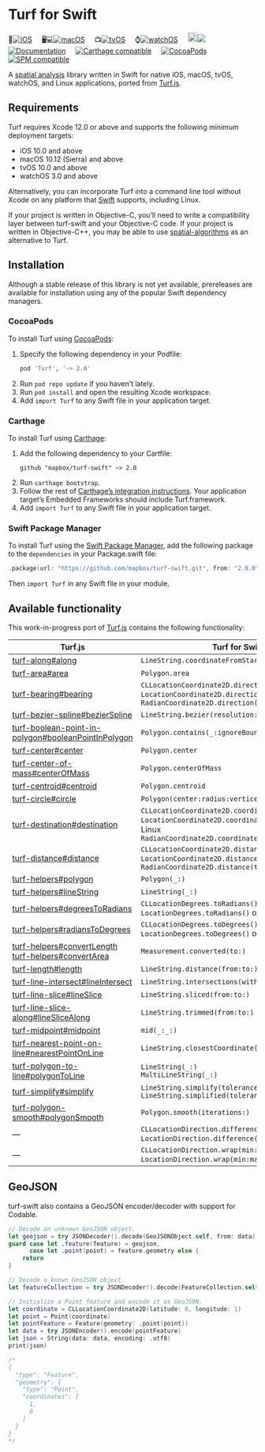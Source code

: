 # Turf for Swift

📱[![iOS](https://app.bitrise.io/app/49f5bcca71bf6c8d/status.svg?token=SzGBTkEtxsbuAnbcF9MTog&branch=main)](https://www.bitrise.io/app/49f5bcca71bf6c8d) &nbsp;&nbsp;&nbsp;
🖥💻[![macOS](https://app.bitrise.io/app/b72273651db53613/status.svg?token=ODv2UnyAHoOxV8APATEBFw&branch=main)](https://www.bitrise.io/app/b72273651db53613) &nbsp;&nbsp;&nbsp;
📺[![tvOS](https://app.bitrise.io/app/0b037542c2395ffb/status.svg?token=yOtMqbu-5bj8grB1Jmoefg)](https://www.bitrise.io/app/0b037542c2395ffb) &nbsp;&nbsp;&nbsp;
⌚️[![watchOS](https://app.bitrise.io/app/0d4d611f02295183/status.svg?token=NiLB_E_0IvYYqV4Mj973TQ)](https://www.bitrise.io/app/0d4d611f02295183) &nbsp;&nbsp;&nbsp;
<img src="https://upload.wikimedia.org/wikipedia/commons/3/3c/TuxFlat.svg" width="20" alt="Linux">[![](https://api.travis-ci.com/mapbox/turf-swift.svg?branch=main)](https://travis-ci.com/mapbox/turf-swift) &nbsp;&nbsp;&nbsp;
[![Documentation](https://mapbox.github.io/turf-swift/2.0.0/badge.svg)](https://mapbox.github.io/turf-swift/) &nbsp;&nbsp;&nbsp;
[![Carthage compatible](https://img.shields.io/badge/Carthage-compatible-4BC51D.svg?style=flat)](https://github.com/Carthage/Carthage) &nbsp;&nbsp;&nbsp;
[![CocoaPods](https://img.shields.io/cocoapods/v/Turf.svg)](https://cocoapods.org/pods/Turf/) &nbsp;&nbsp;&nbsp;
[![SPM compatible](https://img.shields.io/badge/SPM-compatible-4BC51D.svg?style=flat)](https://swift.org/package-manager/) &nbsp;&nbsp;&nbsp;

A [spatial analysis](http://en.wikipedia.org/wiki/Spatial_analysis) library written in Swift for native iOS, macOS, tvOS, watchOS, and Linux applications, ported from [Turf.js](https://github.com/Turfjs/turf/).

## Requirements

Turf requires Xcode 12.0 or above and supports the following minimum deployment targets:

* iOS 10.0 and above
* macOS 10.12 (Sierra) and above
* tvOS 10.0 and above
* watchOS 3.0 and above

Alternatively, you can incorporate Turf into a command line tool without Xcode on any platform that [Swift](https://swift.org/download/) supports, including Linux.

If your project is written in Objective-C, you’ll need to write a compatibility layer between turf-swift and your Objective-C code. If your project is written in Objective-C++, you may be able to use [spatial-algorithms](https://github.com/mapbox/spatial-algorithms/) as an alternative to Turf.

## Installation

Although a stable release of this library is not yet available, prereleases are available for installation using any of the popular Swift dependency managers.

### CocoaPods

To install Turf using [CocoaPods](https://cocoapods.org/):

1. Specify the following dependency in your Podfile:
   ```rb
   pod 'Turf', '~> 2.0'
   ```
1. Run `pod repo update` if you haven’t lately.
1. Run `pod install` and open the resulting Xcode workspace.
1. Add `import Turf` to any Swift file in your application target.

### Carthage

To install Turf using [Carthage](https://github.com/Carthage/Carthage/):

1. Add the following dependency to your Cartfile:
   ```
   github "mapbox/turf-swift" ~> 2.0
   ```
1. Run `carthage bootstrap`.
1. Follow the rest of [Carthage’s integration instructions](https://github.com/Carthage/Carthage#adding-frameworks-to-an-application). Your application target’s Embedded Frameworks should include Turf.framework.
1. Add `import Turf` to any Swift file in your application target.

### Swift Package Manager

To install Turf using the [Swift Package Manager](https://swift.org/package-manager/), add the following package to the `dependencies` in your Package.swift file:

```swift
.package(url: "https://github.com/mapbox/turf-swift.git", from: "2.0.0")
```

Then `import Turf` in any Swift file in your module.


## Available functionality

This work-in-progress port of [Turf.js](https://github.com/Turfjs/turf/) contains the following functionality:

Turf.js | Turf for Swift
----|----
[turf-along#along](https://turfjs.org/docs/#along) | `LineString.coordinateFromStart(distance:)`
[turf-area#area](https://turfjs.org/docs/#area) | `Polygon.area`
[turf-bearing#bearing](https://turfjs.org/docs/#bearing) | `CLLocationCoordinate2D.direction(to:)`<br>`LocationCoordinate2D.direction(to:)` on Linux<br>`RadianCoordinate2D.direction(to:)`
[turf-bezier-spline#bezierSpline](https://turfjs.org/docs/#bezierSpline) | `LineString.bezier(resolution:sharpness:)`
[turf-boolean-point-in-polygon#booleanPointInPolygon](https://turfjs.org/docs/#booleanPointInPolygon) | `Polygon.contains(_:ignoreBoundary:)`
[turf-center#center](https://turfjs.org/docs/#center) | `Polygon.center`
[turf-center-of-mass#centerOfMass](https://turfjs.org/docs/#centerOfMass) | `Polygon.centerOfMass`
[turf-centroid#centroid](https://turfjs.org/docs/#centroid) | `Polygon.centroid`
[turf-circle#circle](https://turfjs.org/docs/#circle) | `Polygon(center:radius:vertices:)` |
[turf-destination#destination](https://turfjs.org/docs/#destination) | `CLLocationCoordinate2D.coordinate(at:facing:)`<br>`LocationCoordinate2D.coordinate(at:facing:)` on Linux<br>`RadianCoordinate2D.coordinate(at:facing:)`
[turf-distance#distance](https://turfjs.org/docs/#distance) | `CLLocationCoordinate2D.distance(to:)`<br>`LocationCoordinate2D.distance(to:)` on Linux<br>`RadianCoordinate2D.distance(to:)`
[turf-helpers#polygon](https://turfjs.org/docs/#polygon) | `Polygon(_:)`
[turf-helpers#lineString](https://turfjs.org/docs/#lineString) | `LineString(_:)`
[turf-helpers#degreesToRadians](https://turfjs.org/docs/#degreesToRadians) | `CLLocationDegrees.toRadians()`<br>`LocationDegrees.toRadians()` on Linux
[turf-helpers#radiansToDegrees](https://turfjs.org/docs/#radiansToDegrees) | `CLLocationDegrees.toDegrees()`<br>`LocationDegrees.toDegrees()` on Linux
[turf-helpers#convertLength](https://turfjs.org/docs/#convertLength)<br>[turf-helpers#convertArea](https://turfjs.org/docs/#convertArea) | `Measurement.converted(to:)`
[turf-length#length](https://turfjs.org/docs/#length) | `LineString.distance(from:to:)`
[turf-line-intersect#lineIntersect](https://turfjs.org/docs/#lineIntersect) | `LineString.intersections(with:)`
[turf-line-slice#lineSlice](https://turfjs.org/docs/#lineSlice) | `LineString.sliced(from:to:)`
[turf-line-slice-along#lineSliceAlong](https://turfjs.org/docs/#lineSliceAlong) | `LineString.trimmed(from:to:)`
[turf-midpoint#midpoint](https://turfjs.org/docs/#midpoint) | `mid(_:_:)`
[turf-nearest-point-on-line#nearestPointOnLine](https://turfjs.org/docs/#nearestPointOnLine) | `LineString.closestCoordinate(to:)`
[turf-polygon-to-line#polygonToLine](https://turfjs.org/docs/#polygonToLine) | `LineString(_:)`<br>`MultiLineString(_:)`
[turf-simplify#simplify](https://turfjs.org/docs/#simplify) | `LineString.simplify(tolerance:highestQuality:)`<br>`LineString.simplified(tolerance:highestQuality:)`
[turf-polygon-smooth#polygonSmooth](https://turfjs.org/docs/#polygonSmooth) | `Polygon.smooth(iterations:)`
— | `CLLocationDirection.difference(from:)`<br>`LocationDirection.difference(from:)` on Linux
— | `CLLocationDirection.wrap(min:max:)`<br>`LocationDirection.wrap(min:max:)` on Linux

## GeoJSON

turf-swift also contains a GeoJSON encoder/decoder with support for Codable.

```swift
// Decode an unknown GeoJSON object.
let geojson = try JSONDecoder().decode(GeoJSONObject.self, from: data)
guard case let .feature(feature) = geojson,
      case let .point(point) = feature.geometry else {
    return
}

// Decode a known GeoJSON object.
let featureCollection = try JSONDecoder().decode(FeatureCollection.self, from: data)

// Initialize a Point feature and encode it as GeoJSON.
let coordinate = CLLocationCoordinate2D(latitude: 0, longitude: 1)
let point = Point(coordinate)
let pointFeature = Feature(geometry: .point(point))
let data = try JSONEncoder().encode(pointFeature)
let json = String(data: data, encoding: .utf8)
print(json)

/*
{
  "type": "Feature",
  "geometry": {
    "type": "Point",
    "coordinates": [
      1,
      0
    ]
  }
}
*/

```
